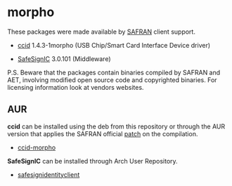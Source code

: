 # morpho

These packages were made available by [SAFRAN](http://www.morpho.com/) client support.

- [ccid](http://pcsclite.alioth.debian.org/ccid.html) 1.4.3-1morpho (USB Chip/Smart Card Interface Device driver)

- [SafeSignIC](https://www.aeteurope.com/our-solutions/safesign-identity-client/) 3.0.101 (Middleware)

P.S. Beware that the packages contain binaries compiled by SAFRAN and AET, involving modified
open source code and copyrighted binaries. For licensing information look at vendors websites.

## AUR

**ccid** can be installed using the deb from this repository or through the AUR version that applies the SAFRAN official [patch](http://ludovic.rousseau.free.fr/softwares/pcsc-lite/ccid-morpho-v7-2.patch) on the compilation.

- [ccid-morpho](https://aur.archlinux.org/packages/ccid-morpho/)

**SafeSignIC** can be installed through Arch User Repository.

- [safesignidentityclient](https://aur.archlinux.org/packages/safesignidentityclient/)
